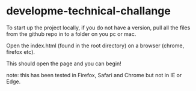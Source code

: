 # developme-technical-challange

To start up the project locally, if you do not have a version, pull all the files from the github repo in to a folder on you pc or mac.

Open the index.html (found in the root directory) on a browser (chrome, firefox etc).

This should open the page and you can begin!

note: this has been tested in Firefox, Safari and Chrome but not in IE or Edge.

